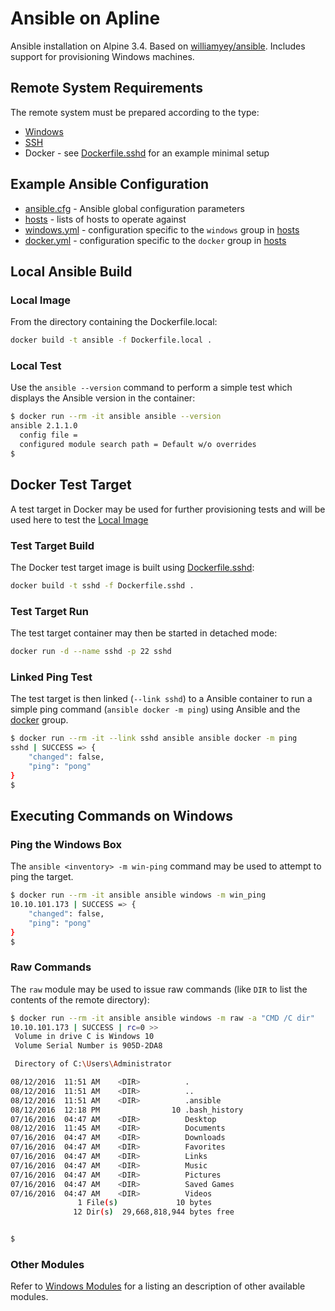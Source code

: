 # Ansible on Apline

Ansible installation on Alpine 3.4. Based on [williamyey/ansible](https://hub.docker.com/r/williamyeh/ansible/). Includes support for provisioning Windows machines.

## Remote System Requirements

The remote system must be prepared according to the type:

* [Windows](http://docs.ansible.com/ansible/intro_windows.html#windows-system-prep)
* [SSH](http://docs.ansible.com/ansible/intro_getting_started.html#remote-connection-information)
* Docker - see [Dockerfile.sshd](Dockerfile.sshd) for an example minimal setup

## Example Ansible Configuration

* [ansible.cfg](ansible.cfg) - Ansible global configuration parameters
* [hosts](hosts) - lists of hosts to operate against
* [windows.yml](group_vars/windows.yml) - configuration specific to the `windows` group in [hosts](hosts/#L1)
* [docker.yml](group_vars/docker.yml) - configuration specific to the `docker` group in [hosts](hosts/#L3)

## Local Ansible Build

### Local Image

From the directory containing the Dockerfile.local:

```bash
docker build -t ansible -f Dockerfile.local .
```

### Local Test

Use the `ansible --version` command to perform a simple test which displays the Ansible version in the container: 

```bash
$ docker run --rm -it ansible ansible --version
ansible 2.1.1.0
  config file = 
  configured module search path = Default w/o overrides
$
```

## Docker Test Target
A test target in Docker may be used for further provisioning tests and will be used here to test the [Local Image](#local-image)

### Test Target Build
The Docker test target image is built using [Dockerfile.sshd](Dockerfile.sshd):

```bash
docker build -t sshd -f Dockerfile.sshd .
```

### Test Target Run
The test target container may then be started in detached mode:

```bash
docker run -d --name sshd -p 22 sshd
```

### Linked Ping Test
The test target is then linked (`--link sshd`) to a Ansible container to run a simple ping command (`ansible docker -m ping`) using Ansible and the [docker](hosts/#L3) group. 

```bash
$ docker run --rm -it --link sshd ansible ansible docker -m ping
sshd | SUCCESS => {
    "changed": false, 
    "ping": "pong"
}
$
```

## Executing Commands on Windows

### Ping the Windows Box

The `ansible <inventory> -m win-ping` command may be used to attempt to ping the target.

```bash
$ docker run --rm -it ansible ansible windows -m win_ping
10.10.101.173 | SUCCESS => {
    "changed": false,
    "ping": "pong"
}
$
```

### Raw Commands

The `raw` module may be used to issue raw commands (like `DIR` to list the contents of the remote directory):

```bash
$ docker run --rm -it ansible ansible windows -m raw -a "CMD /C dir"
10.10.101.173 | SUCCESS | rc=0 >>
 Volume in drive C is Windows 10
 Volume Serial Number is 905D-2DA8

 Directory of C:\Users\Administrator

08/12/2016  11:51 AM    <DIR>          .
08/12/2016  11:51 AM    <DIR>          ..
08/12/2016  11:51 AM    <DIR>          .ansible
08/12/2016  12:18 PM                10 .bash_history
07/16/2016  04:47 AM    <DIR>          Desktop
08/12/2016  11:45 AM    <DIR>          Documents
07/16/2016  04:47 AM    <DIR>          Downloads
07/16/2016  04:47 AM    <DIR>          Favorites
07/16/2016  04:47 AM    <DIR>          Links
07/16/2016  04:47 AM    <DIR>          Music
07/16/2016  04:47 AM    <DIR>          Pictures
07/16/2016  04:47 AM    <DIR>          Saved Games
07/16/2016  04:47 AM    <DIR>          Videos
               1 File(s)             10 bytes
              12 Dir(s)  29,668,818,944 bytes free


$
```

### Other Modules

Refer to [Windows Modules](http://docs.ansible.com/ansible/list_of_windows_modules.html) for a listing an description of other available modules.
